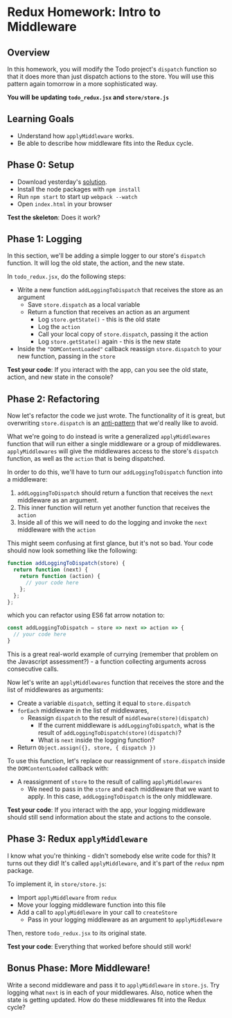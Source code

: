 # Redux Homework: Intro to Middleware

## Overview

In this homework, you will modify the Todo project's `dispatch` function
so that it does more than just dispatch actions to the store. You will use this
pattern again tomorrow in a more sophisticated way.

**You will be updating `todo_redux.jsx` and `store/store.js`**

## Learning Goals

+ Understand how `applyMiddleware` works.
+ Be able to describe how middleware fits into the Redux cycle.

## Phase 0: Setup

+ Download yesterday's [solution](https://assets.aaonline.io/fullstack/react/projects/todos/solution_1.zip).
+ Install the node packages with `npm install`
+ Run `npm start` to start up `webpack --watch`
+ Open `index.html` in your browser

**Test the skeleton**: Does it work?

## Phase 1: Logging

In this section, we'll be adding a simple logger to our store's `dispatch`
function. It will log the old state, the action, and the new state.

In `todo_redux.jsx`, do the following steps:
+ Write a new function `addLoggingToDispatch` that receives the store as an
  argument
  + Save `store.dispatch` as a local variable
  + Return a function that receives an action as an argument
    + Log `store.getState()` - this is the old state
    + Log the `action`
    + Call your local copy of `store.dispatch`, passing it the action
    + Log `store.getState()` again - this is the new state
+ Inside the `"DOMContentLoaded"` callback reassign `store.dispatch` to your new
function, passing in the `store`

**Test your code**: If you interact with the app, can you see the old state,
action, and new state in the console?

## Phase 2: Refactoring

Now let's refactor the code we just wrote. The functionality of it is great,
but overwriting `store.dispatch` is an [anti-pattern][anti-pattern] that we'd
really like to avoid.

What we're going to do instead is write a generalized `applyMiddlewares`
function that will run either a single middleware or a group of middlewares.
`applyMiddlewares` will give the middlewares access to the store's `dispatch`
function, as well as the `action` that is being dispatched.

In order to do this, we'll have to turn our `addLoggingToDispatch` function into
a middleware:

1. `addLoggingToDispatch` should return a function that receives the `next`
  middleware as an argument.
1. This inner function will return yet another function that receives the `action`
1. Inside all of this we will need to do the logging and invoke the `next`
  middleware with the `action`

This might seem confusing at first glance, but it's not so bad. Your code should
now look something like the following:

```javascript
function addLoggingToDispatch(store) {
  return function (next) {
    return function (action) {
      // your code here
    };
  };
};
```
which you can refactor using ES6 fat arrow notation to:

```javascript
const addLoggingToDispatch = store => next => action => {
  // your code here
}
```

This is a great real-world example of currying (remember that problem on the
Javascript assessment?) - a function collecting arguments across consecutive
calls.

Now let's write an `applyMiddlewares` function that receives the store and the
list of middlewares as arguments:
+ Create a variable `dispatch`, setting it equal to `store.dispatch`
+ `forEach` middleware in the list of middlewares,
  + Reassign `dispatch` to the result of `middleware(store)(dispatch)`
    + If the current middleware is `addLoggingToDispatch`, what is the result of
    `addLoggingToDispatch(store)(dispatch)`?
    + What is `next` inside the logging function?
+ Return `Object.assign({}, store, { dispatch })`

To use this function, let's replace our reassignment of `store.dispatch` inside
the `DOMContentLoaded` callback with:
+ A reassignment of `store` to the result of calling `applyMiddlewares`
  + We need to pass in the `store` and each middleware that we want to apply. In
  this case, `addLoggingToDispatch` is the only middleware.

**Test your code**: If you interact with the app, your logging middleware should
still send information about the state and actions to the console.

## Phase 3: Redux `applyMiddleware`

I know what you're thinking - didn't somebody else write code for this? It turns
out they did! It's called `applyMiddleware`, and it's part of the `redux`
npm package.

To implement it, in `store/store.js`:
+ Import `applyMiddleware` from `redux`
+ Move your logging middleware function into this file
+ Add a call to `applyMiddleware` in your call to `createStore`
  + Pass in your logging middleware as an argument to `applyMiddleware`

Then, restore `todo_redux.jsx` to its original state.

**Test your code**: Everything that worked before should still work!

## Bonus Phase: More Middleware!

Write a second middleware and pass it to `applyMiddleware` in `store.js`. Try
logging what `next` is in each of your middlewares. Also, notice when the state
is getting updated. How do these middlewares fit into the Redux cycle?

[anti-pattern]: https://en.wikipedia.org/wiki/Anti-pattern
